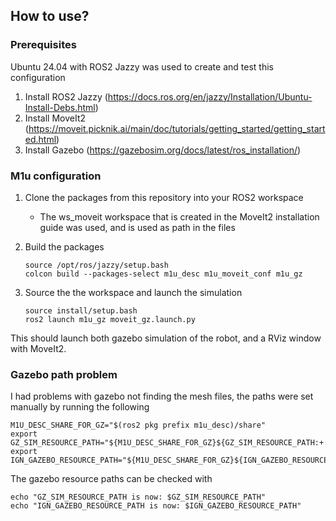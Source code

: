 ## How to use?

### Prerequisites
Ubuntu 24.04 with ROS2 Jazzy was used to create and test this configuration

1. Install ROS2 Jazzy (https://docs.ros.org/en/jazzy/Installation/Ubuntu-Install-Debs.html)
2. Install MoveIt2 (https://moveit.picknik.ai/main/doc/tutorials/getting_started/getting_started.html)
3. Install Gazebo (https://gazebosim.org/docs/latest/ros_installation/)

### M1u configuration
1. Clone the packages from this repository into your ROS2 workspace
   - The ws_moveit workspace that is created in the MoveIt2 installation guide was used, and is used as path in the files
2. Build the packages
   
   ```
   source /opt/ros/jazzy/setup.bash
   colcon build --packages-select m1u_desc m1u_moveit_conf m1u_gz
   ```
4. Source the the workspace and launch the simulation
   ```
   source install/setup.bash
   ros2 launch m1u_gz moveit_gz.launch.py
   ```
This should launch both gazebo simulation of the robot, and a RViz window with MoveIt2.

### Gazebo path problem
I had problems with gazebo not finding the mesh files, the paths were set manually by running the following
    
```
M1U_DESC_SHARE_FOR_GZ="$(ros2 pkg prefix m1u_desc)/share"
export GZ_SIM_RESOURCE_PATH="${M1U_DESC_SHARE_FOR_GZ}${GZ_SIM_RESOURCE_PATH:+:${GZ_SIM_RESOURCE_PATH}}"
export IGN_GAZEBO_RESOURCE_PATH="${M1U_DESC_SHARE_FOR_GZ}${IGN_GAZEBO_RESOURCE_PATH:+:${IGN_GAZEBO_RESOURCE_PATH}}"
```

The gazebo resource paths can be checked with 

```
echo "GZ_SIM_RESOURCE_PATH is now: $GZ_SIM_RESOURCE_PATH"
echo "IGN_GAZEBO_RESOURCE_PATH is now: $IGN_GAZEBO_RESOURCE_PATH"
```
